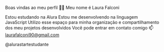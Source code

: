 Boas vindas ao meu perfil 💙💙
Meu nome é Laura Falconi

Estou estudando na Alura
Estou me desenvolvendo na linguagem JavaScript
Utilizo esse espaço para minha organização e compartilhamento dos meu projetos desenvolvidos
Você pode entrar em contato comigo 📫
laurafalconi90@gmail.com

@alurastartestudante
